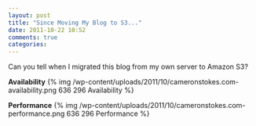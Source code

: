 ```yaml
---
layout: post
title: "Since Moving My Blog to S3..."
date: 2011-10-22 10:52
comments: true
categories: 
---
```

Can you tell when I migrated this blog from my own server to Amazon S3?

**Availability**
{% img /wp-content/uploads/2011/10/cameronstokes.com-availability.png 636 296 Availability %}

**Performance**
{% img /wp-content/uploads/2011/10/cameronstokes.com-performance.png 636 296 Performance %}
